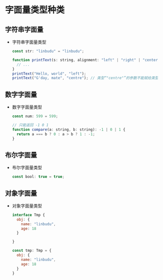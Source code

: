 # 字面量类型种类

## 字符串字面量

- 字符串字面量类型

  ```js
  const str: "linbudu" = "linbudu";

  function printText(s: string, alignment: "left" | "right" | "center") {
    // ...
  }
  printText("Hello, world", "left");
  printText("G'day, mate", "centre"); // 类型“"centre"”的参数不能赋给类型“"left" | "right" | "center"”的参数
  ```

## 数字字面量

- 数字字面量类型

  ```js
  const num: 599 = 599;

  // 只能返回 -1 0 1
  function compare(a: string, b: string): -1 | 0 | 1 {
    return a === b ? 0 : a > b ? 1 : -1;
  }
  ```

## 布尔字面量

- 布尔字面量类型

  ```js
  const bool: true = true;
  ```

## 对象字面量

- 对象字面量类型

  ```js
  interface Tmp {
    obj: {
      name: "linbudu",
      age: 18
    }

  }

  const tmp: Tmp = {
    obj: {
      name: "linbudu",
      age: 18
    }
  }
  ```
